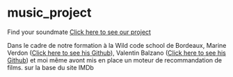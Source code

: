 # music_project
Find your soundmate
[Click here to see our project](https://share.streamlit.io/augustin-chab/music_project/main/Music_Github.py 'Our project')

Dans le cadre de notre formation à la Wild code school de Bordeaux, Marine Verdon ([Click here to see his Github](https://github.com/mantarina)), Valentin Balzano
 ([Click here to see his Github](https://github.com/GiovanniJolard)) et moi même avont mis en place un moteur de recommandation de films.  sur la base du site IMDb
